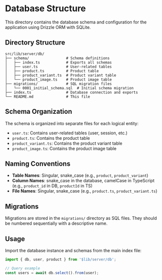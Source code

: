 # Database Structure

This directory contains the database schema and configuration for the application using Drizzle ORM with SQLite.

## Directory Structure

```
src/lib/server/db/
├── schema/                 # Schema definitions
│   ├── index.ts            # Exports all schemas
│   ├── user.ts             # User-related tables
│   ├── product.ts          # Product table
│   ├── product_variant.ts  # Product variant table
│   └── product_image.ts    # Product image table
├── migrations/             # SQL migration files
│   └── 0001_initial_schema.sql  # Initial schema migration
├── index.ts                # Database connection and exports
└── README.md               # This file
```

## Schema Organization

The schema is organized into separate files for each logical entity:

- `user.ts`: Contains user-related tables (user, session, etc.)
- `product.ts`: Contains the product table
- `product_variant.ts`: Contains the product variant table
- `product_image.ts`: Contains the product image table

## Naming Conventions

- **Table Names**: Singular, snake_case (e.g., `product`, `product_variant`)
- **Column Names**: snake_case in the database, camelCase in TypeScript (e.g., `product_id` in DB, `productId` in TS)
- **File Names**: Singular, snake_case (e.g., `product.ts`, `product_variant.ts`)

## Migrations

Migrations are stored in the `migrations/` directory as SQL files. They should be numbered sequentially with a descriptive name.

## Usage

Import the database instance and schemas from the main index file:

```typescript
import { db, user, product } from '$lib/server/db';

// Query example
const users = await db.select().from(user);
``` 